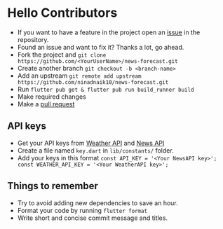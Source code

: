 # Hello Contributors

- If you want to have a feature in the project open an [issue](https://github.com/ninadnaik10/expense-splitter/issues) in the repository.
- Found an issue and want to fix it? Thanks a lot, go ahead.
- Fork the project and `git clone https://github.com/<YourUserName>/news-forecast.git`
- Create another branch `git checkout -b <branch-name>`
- Add an upstream `git remote add upstream https://github.com/ninadnaik10/news-forecast.git`
- Run `flutter pub get & flutter pub run build_runner build`
- Make required changes
- Make a [pull request](https://opensource.com/article/19/7/create-pull-request-github)

## API keys
- Get your API keys from [Weather API](https://www.weatherapi.com/) and [News API](https://newsapi.org/)
- Create a file named `key.dart` in `lib/constants/` folder.
- Add your keys in this format
`const API_KEY = '<Your NewsAPI key>';
const WEATHER_API_KEY = '<Your WeatherAPI key>';`

## Things to remember

- Try to avoid adding new dependencies to save an hour.
- Format your code by running `flutter format`
- Write short and concise commit message and titles.
